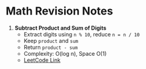 # Math Revision Notes

1. **Subtract Product and Sum of Digits**
   - Extract digits using `n % 10`, reduce `n = n / 10`
   - Keep `product` and `sum`
   - Return `product - sum`
   - Complexity: O(log n), Space O(1)
   - [LeetCode Link](https://leetcode.com/problems/subtract-the-product-and-sum-of-digits-of-an-integer/)
